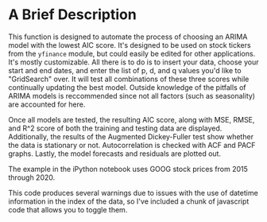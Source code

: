 # A Brief Description
This function is designed to automate the process of choosing an ARIMA model with the lowest AIC score. It's designed to be used on stock tickers from the `yfinance` module, but could easily be edited for other applications. It's mostly customizable. All there is to do is to insert your data, choose your start and end dates, and enter the list of p, d, and q values you'd like to "GridSearch" over. It will test all combinations of these three scores while continually updating the best model. Outside knowledge of the pitfalls of ARIMA models is reccommended since not all factors (such as seasonality) are accounted for here.

Once all models are tested, the resulting AIC score, along with MSE, RMSE, and R^2 score of both the training and testing data are displayed. Additionally, the results of the Augmented Dickey-Fuller test show whether the data is stationary or not. Autocorrelation is checked with ACF and PACF graphs. Lastly, the model forecasts and residuals are plotted out.

The example in the iPython notebook uses GOOG stock prices from 2015 through 2020.

This code produces several warnings due to issues with the use of datetime information in the index of the data, so I've included a chunk of javascript code that allows you to toggle them.
